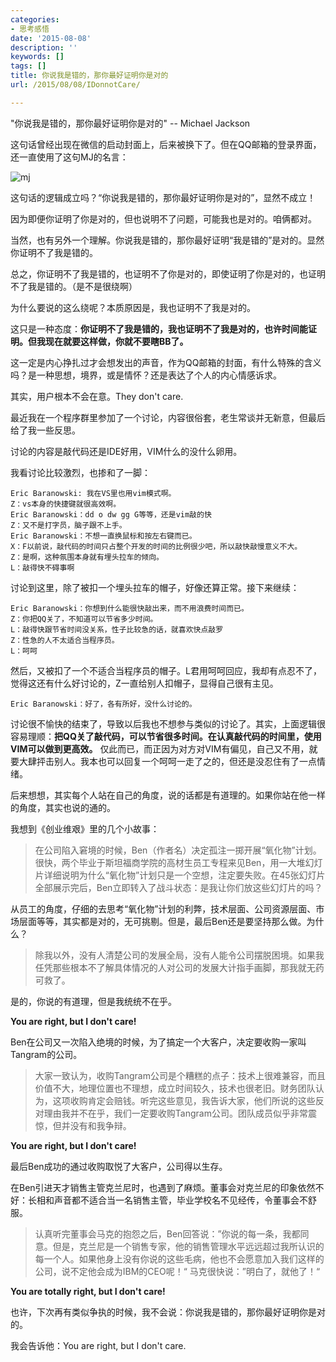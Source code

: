 ```yaml
---
categories:
- 思考感悟
date: '2015-08-08'
description: ''
keywords: []
tags: []
title: 你说我是错的，那你最好证明你是对的
url: /2015/08/08/IDonnotCare/

---
```



"你说我是错的，那你最好证明你是对的" -- Michael Jackson

<!--more-->

这句话曾经出现在微信的启动封面上，后来被换下了。但在QQ邮箱的登录界面，还一直使用了这句MJ的名言：

![mj](http://image.coderzh.com/mj.png)

这句话的逻辑成立吗？“你说我是错的，那你最好证明你是对的”，显然不成立！

因为即便你证明了你是对的，但也说明不了问题，可能我也是对的。咱俩都对。

当然，也有另外一个理解。你说我是错的，那你最好证明“我是错的”是对的。显然你证明不了我是错的。

总之，你证明不了我是错的，也证明不了你是对的，即使证明了你是对的，也证明不了我是错的。（是不是很绕啊）

为什么要说的这么绕呢？本质原因是，我也证明不了我是对的。

这只是一种态度：**你证明不了我是错的，我也证明不了我是对的，也许时间能证明。但我现在就要这样做，你就不要瞎BB了。**

这一定是内心挣扎过才会想发出的声音，作为QQ邮箱的封面，有什么特殊的含义吗？是一种思想，境界，或是情怀？还是表达了个人的内心情感诉求。

其实，用户根本不会在意。They don't care.

最近我在一个程序群里参加了一个讨论，内容很俗套，老生常谈并无新意，但最后给了我一些反思。

讨论的内容是敲代码还是IDE好用，VIM什么的没什么卵用。

我看讨论比较激烈，也掺和了一脚：

```
Eric Baranowski: 我在VS里也用vim模式啊。
Z：vs本身的快捷键就很高效啊。
Eric Baranowski：dd o dw gg G等等，还是vim敲的快
Z：又不是打字员，脑子跟不上手。
Eric Baranowski：不想一直换鼠标和按左右键而已。
X：F以前说，敲代码的时间只占整个开发的时间的比例很少吧，所以敲快敲慢意义不大。
Z：是啊，这种氛围本身就有埋头拉车的倾向。
L：敲得快不碍事啊
```

讨论到这里，除了被扣一个埋头拉车的帽子，好像还算正常。接下来继续：

```
Eric Baranowski：你想到什么能很快敲出来，而不用浪费时间而已。
Z：你把QQ关了，不知道可以节省多少时间。
L：敲得快跟节省时间没关系，性子比较急的话，就喜欢快点敲罗
Z：性急的人不太适合当程序员。
L：呵呵
```

然后，又被扣了一个不适合当程序员的帽子。L君用呵呵回应，我却有点忍不了，觉得这还有什么好讨论的，Z一直给别人扣帽子，显得自己很有主见。

```
Eric Baranowski：好了，各有所好，没什么讨论的。
```

讨论很不愉快的结束了，导致以后我也不想参与类似的讨论了。其实，上面逻辑很容易理顺：**把QQ关了敲代码，可以节省很多时间。在认真敲代码的时间里，使用VIM可以做到更高效。** 仅此而已，而正因为对方对VIM有偏见，自己又不用，就要大肆抨击别人。我本也可以回复一个呵呵一走了之的，但还是没忍住有了一点情绪。

后来想想，其实每个人站在自己的角度，说的话都是有道理的。如果你站在他一样的角度，其实也说的通的。

我想到《创业维艰》里的几个小故事：

> 在公司陷入窘境的时候，Ben（作者名）决定孤注一掷开展“氧化物”计划。很快，两个毕业于斯坦福商学院的高材生员工专程来见Ben，用一大堆幻灯片详细说明为什么“氧化物”计划只是一个空想，注定要失败。在45张幻灯片全部展示完后，Ben立即转入了战斗状态：是我让你们放这些幻灯片的吗？

从员工的角度，仔细的去思考“氧化物”计划的利弊，技术层面、公司资源层面、市场层面等等，其实都是对的，无可挑剔。但是，最后Ben还是要坚持那么做。为什么？

> 除我以外，没有人清楚公司的发展全局，没有人能令公司摆脱困境。如果我任凭那些根本不了解具体情况的人对公司的发展大计指手画脚，那我就无药可救了。

是的，你说的有道理，但是我统统不在乎。

**You are right, but I don't care!**

Ben在公司又一次陷入绝境的时候，为了搞定一个大客户，决定要收购一家叫Tangram的公司。

> 大家一致认为，收购Tangram公司是个糟糕的点子：技术上很难兼容，而且价值不大，地理位置也不理想，成立时间较久，技术也很老旧。财务团队认为，这项收购肯定会赔钱。听完这些意见，我告诉大家，他们所说的这些反对理由我并不在乎，我们一定要收购Tangram公司。团队成员似乎非常震惊，但并没有和我争辩。

**You are right, but I don't care!**

最后Ben成功的通过收购取悦了大客户，公司得以生存。

在Ben引进天才销售主管克兰尼时，也遇到了麻烦。董事会对克兰尼的印象依然不好：长相和声音都不适合当一名销售主管，毕业学校名不见经传，令董事会不舒服。

> 认真听完董事会马克的抱怨之后，Ben回答说：”你说的每一条，我都同意。但是，克兰尼是一个销售专家，他的销售管理水平远远超过我所认识的每一个人。如果他身上没有你说的这些毛病，他也不会愿意加入我们这样的公司，说不定他会成为IBM的CEO呢！“  马克很快说：”明白了，就他了！“

**You are totally right, but I don't care!**

也许，下次再有类似争执的时候，我不会说：你说我是错的，那你最好证明你是对的。

我会告诉他：You are right, but I don't care.
